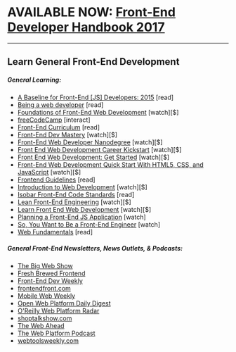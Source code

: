 # AVAILABLE NOW: [Front-End Developer Handbook 2017](https://frontendmasters.com/books/front-end-handbook/2017/)

***

## Learn General Front-End Development

##### General Learning:

* [A Baseline for Front-End [JS] Developers: 2015](http://rmurphey.com/blog/2015/03/23/a-baseline-for-front-end-developers-2015/) [read]
* [Being a web developer](http://www.yellowshoe.com.au/standards) [read]
* [Foundations of Front-End Web Development](https://www.udemy.com/foundations-of-front-end-development/) [watch][$]
* [freeCodeCamp](http://freecodecamp.com/) [interact]
* [Front-End Curriculum](https://gist.github.com/stevekinney/03027e71aac341af14a2) [read]
* [Front-End Dev Mastery](https://mijingo.com/products/bundles/front-end-dev-mastery/) [watch][$]
* [Front-End Web Developer Nanodegree](https://www.udacity.com/course/front-end-web-developer-nanodegree--nd001) [watch][$]
* [Front End Web Development Career Kickstart](http://www.pluralsight.com/courses/front-end-web-development-career-kickstart) [watch][$]
* [Front End Web Development: Get Started](http://www.pluralsight.com/courses/front-end-web-development-get-started) [watch][$]
* [Front-End Web Development Quick Start With HTML5, CSS, and JavaScript](http://www.pluralsight.com/courses/front-end-web-app-html5-javascript-css) [watch][$]
* [Frontend Guidelines](https://github.com/bendc/frontend-guidelines) [read]
* [Introduction to Web Development](https://frontendmasters.com/courses/web-development/) [watch][$]
* [Isobar Front-End Code Standards](http://isobar-idev.github.io/code-standards/) [read]
* [Lean Front-End Engineering](https://frontendmasters.com/courses/lean-front-end-engineering/) [watch][$]
* [Learn Front End Web Development](https://teamtreehouse.com/tracks/front-end-web-development) [watch][$]
* [Planning a Front-End JS Application](https://www.youtube.com/watch?v=q4zEGkjTBFA) [watch]
* [So, You Want to Be a Front-End Engineer](https://www.youtube.com/watch?v=Lsg84NtJbmI) [watch]
* [Web Fundamentals](https://developers.google.com/web/fundamentals) [read]

##### General Front-End Newsletters, News Outlets, &amp; Podcasts:

* [The Big Web Show](http://5by5.tv/bigwebshow)
* [Fresh Brewed Frontend](https://freshbrewed.co/frontend/)
* [Front-End Dev Weekly](http://frontenddevweekly.com/)
* [frontendfront.com](http://frontendfront.com/)
* [Mobile Web Weekly](http://mobilewebweekly.co/)
* [Open Web Platform Daily Digest](http://webplatformdaily.org/)
* [O'Reilly Web Platform Radar](http://radar.oreilly.com/web-platform)
* [shoptalkshow.com](http://shoptalkshow.com/)
* [The Web Ahead](http://thewebahead.net/)
* [The Web Platform Podcast](http://thewebplatform.libsyn.com/)
* [webtoolsweekly.com](http://webtoolsweekly.com/)





















 






